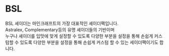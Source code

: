 # BSL

BSL 셰이더는 마인크래프트의 가장 대표적인 셰이더팩입니다.  
Astralex, Complementary등의 유명 셰이더들의 기반이며  
누구나 셰이더를 입맛에 맞게 설정할 수 있도록 다양한 부분을 설정을 통해 손쉽게 커스텀할 수 있도록 다양한 부분을 설정을 통해 손쉽게 커스텀 할 수 있는 세이더팩이기도 합니다.    